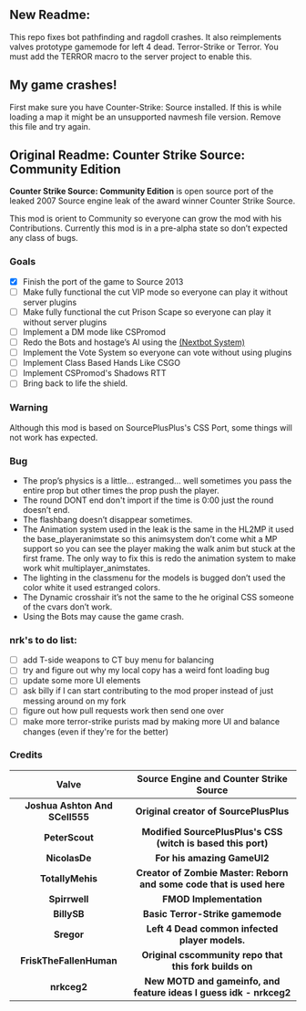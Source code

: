 ## New Readme:
This repo fixes bot pathfinding and ragdoll crashes. It also reimplements valves prototype gamemode for left 4 dead. Terror-Strike or Terror.
You must add the TERROR macro to the server project to enable this.

## My game crashes!
First make sure you have Counter-Strike: Source installed.
If this is while loading a map it might be an unsupported navmesh file version. Remove this file and try again.

## Original Readme: Counter Strike Source: Community Edition

**Counter Strike Source: Community Edition** is open source port of the leaked 2007 Source engine leak of the award winner Counter Strike Source. 

This mod is orient to Community so everyone can grow the mod with his Contributions.
Currently this mod is in a pre-alpha state so don’t expected any class of bugs.

### Goals

- [x] Finish the port of the game to Source 2013
- [ ] Make fully functional the cut VIP mode so everyone can play it without server plugins
- [ ] Make fully functional the cut Prison Scape so everyone can play it without server plugins
- [ ] Implement a DM mode like CSPromod
- [ ] Redo the Bots and hostage’s AI using the [(Nextbot System)](https://developer.valvesoftware.com/wiki/NextBot)
- [ ] Implement the Vote System so everyone can vote without using plugins
- [ ] Implement Class Based Hands Like CSGO
- [ ] Implement CSPromod's Shadows RTT
- [ ] Bring back to life the shield.

### Warning

Although this mod is based on SourcePlusPlus's CSS Port, some things will not work has expected.

### Bug

- The prop’s physics is a little... estranged... well sometimes you pass the entire prop but other times the prop push the player.
- The round DONT end don't import if the time is 0:00 just the round doesn’t end.
- The flashbang doesn’t disappear sometimes.
- The Animation system used in the leak is the same in the HL2MP it used the base_playeranimstate so this animsystem don’t come whit a MP support so you can see the player making the walk anim but stuck at the first frame.
  The only way to fix this is redo the animation system to make work whit multiplayer_animstates.
- The lighting in the classmenu for the models is bugged don’t used the color white it used estranged colors.
- The Dynamic crosshair it’s not the same to the he original CSS someone of the cvars don’t work.
- Using the Bots may cause the game crash. 

### nrk's to do list:
 - [ ] add T-side weapons to CT buy menu for balancing
 - [ ] try and figure out why my local copy has a weird font loading bug
 - [ ] update some more UI elements
 - [ ] ask billy if I can start contributing to the mod proper instead of just messing around on my fork
 - [ ] figure out how pull requests work then send one over
 - [ ] make more terror-strike purists mad by making more UI and balance changes (even if they're for the better)

### Credits

|           **Valve**            |           Source Engine and Counter Strike Source            |
| :----------------------------: | :----------------------------------------------------------: |
| **Joshua Ashton And SCell555** |            **Original creator of SourcePlusPlus**            |
|         **PeterScout**         | **Modified SourcePlusPlus's CSS (witch is based this port)** |
|         **NicolasDe**          |                 **For his amazing GameUI2**                  |
|        **TotallyMehis**        | **Creator of Zombie Master: Reborn and some code that is used here** |
|         **Spirrwell**          |                   **FMOD Implementation**                    |
|         **BillySB**          |                   **Basic Terror-Strike gamemode**                    |
|         **Sregor**          |                   **Left 4 Dead common infected player models.**                    |
|   **FriskTheFallenHuman**   |                **Original cscommunity repo that this fork builds on**    |
|         **nrkceg2**         |     **New MOTD and gameinfo, and feature ideas I guess idk - nrkceg2**       |
